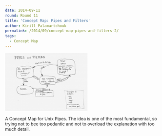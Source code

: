 ```yaml
---
date: 2014-09-11
round: Round 11
title: 'Concept Map: Pipes and Filters'
author: Kirill Palamartchouk
permalink: /2014/09/concept-map-pipes-and-filters-2/
tags:
  - Concept Map
---
```

[<img class=" wp-image-8590 alignnone" title="Simple concept map for Unix Pipes" alt="Simple concept map for Unix Pipes" src="/uploads/2014/09/cmap_kpal-300x211.png" width="270" height="190" />][1]

A Concept Map for Unix Pipes. The idea is one of the most fundamental, so trying not to bee too pedantic and not to overload the explanation with too much detail.

 [1]: /uploads/2014/09/cmap_kpal.png
